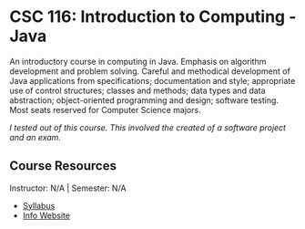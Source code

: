 # CSC 116: Introduction to Computing - Java
An introductory course in computing in Java. Emphasis on algorithm development and problem solving. Careful and methodical development of Java applications from specifications; documentation and style; appropriate use of control structures; classes and methods; data types and data abstraction; object-oriented programming and design; software testing. Most seats reserved for Computer Science majors.

_I tested out of this course. This involved the created of a software project and an exam._ 

## Course Resources
Instructor: N/A | Semester: N/A
* [Syllabus](https://engineeringonline.ncsu.edu/online-courses/fall-2023/csc-116-introduction-to-computing-java/)
* [Info Website](https://elihunter173.com/notes/ncsu/1f/csc116/)
